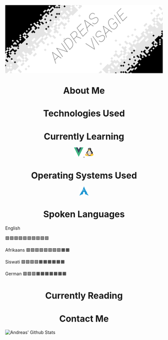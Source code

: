 <img src="Resources/AVLogo.png" alt="Andreas Logo" align="center">
<!-- ABOUT ME -->
<h1 align="center"> About Me </h1>

<!-- TECHNOLOGIES -->
<h1 align="center"> Technologies Used </h1>
<div align="center">

</div>

<!-- LEARNING -->
<h1 align="center"> Currently Learning </h1>
<div align="center">
    <a href="https://vuejs.org/"> <img src="Resources/VueLogo.svg" width="30" height="30" alt="VueJS"> </a>
    <a href="https://www.linux.org/"> <img src="Resources/TuxLinux.png" width="30" height="30" alt="Linux"> </a>
</div>

<!-- OPERATING SYSTEMS -->
<h1 align="center"> Operating Systems Used </h1>
<div align="center">
    <a href="https://archlinux.org/"> <img src="Resources/ArchLogo.svg" width="30" height="30" alt="ArchLinux"> </a>
</div>

<!-- LANGUAGES SPOKEN -->
<h1 align="center"> Spoken Languages </h1>
<div align="left">
    <p> 
        English         
    </p>
    <a align="right">🟩🟩🟩🟩🟩🟩🟩🟩🟩🟩</a>
    <p> 
        Afrikaans       🟩🟩🟩🟩🟩🟩🟩🟩🟧🟧
    </p>
    <p> 
        Siswati         🟩🟩🟩🟩🟧🟧🟧🟧🟧🟧
    </p>
    <p>
        German          🟩🟩🟩🟧🟧🟧🟧🟧🟧🟧
    </p>
</div>

<!-- READING -->
<h1 align="center"> Currently Reading </h1>

<!-- CONTACT -->
<h1 align="center"> Contact Me </h1>


![Andreas' Github Stats](https://github-readme-stats.vercel.app/api?username=PurpleAxe&count_private=true&show_icons=true&theme=transparent)

